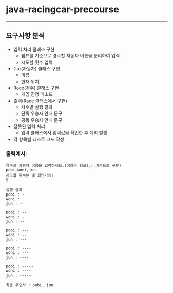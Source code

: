 # java-racingcar-precourse

---

## 요구사항 분석
* 입력 처리 클래스 구현
  * 쉼표를 기준으로 경주할 자동자 이름을 분리하여 입력
  * 시도할 횟수 입력
* Car(자동차) 클래스 구현
  * 이름
  * 현재 위치
* Race(경주) 클래스 구현
  * 게임 진행 메소드
* 출력(Race 클래스에서 구현)
  * 차수별 실행 결과
  * 단독 우승자 안내 문구
  * 공동 우승자 안내 문구
* 잘못된 입력 처리
  * 입력 클래스에서 입력값을 확인한 후 예외 발생
* 각 항목별 테스트 코드 작성

### 출력예시:
```
경주할 자동차 이름을 입력하세요.(이름은 쉼표(,) 기준으로 구분)
pobi,woni,jun
시도할 횟수는 몇 회인가요?
5

실행 결과
pobi : -
woni :
jun : -

pobi : --
woni : -
jun : --

pobi : ---
woni : --
jun : ---

pobi : ----
woni : ---
jun : ----

pobi : -----
woni : ----
jun : -----

최종 우승자 : pobi, jun
```